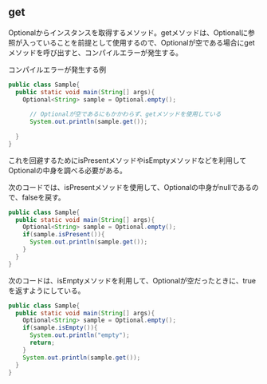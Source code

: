 ## get

Optionalからインスタンスを取得するメソッド。getメソッドは、Optionalに参照が入っていることを前提として使用するので、Optionalが空である場合にgetメソッドを呼び出すと、コンパイルエラーが発生する。

コンパイルエラーが発生する例

```Java
public class Sample{
  public static void main(String[] args){
    Optional<String> sample = Optional.empty();
      
      // Optionalが空であるにもかかわらず、getメソッドを使用している
      System.out.println(sample.get());　 
    
  }
}
```

これを回避するためにisPresentメソッドやisEmptyメソッドなどを利用してOptionalの中身を調べる必要がある。

次のコードでは、isPresentメソッドを使用して、Optionalの中身がnullであるので、falseを戻す。

```Java
public class Sample{
  public static void main(String[] args){
    Optional<String> sample = Optional.empty();
    if(sample.isPresent()){
      System.out.println(sample.get()); 
    }
  }
}
```

次のコードは、isEmptyメソッドを利用して、Optionalが空だったときに、trueを返すようにしている。

```Java
public class Sample{
  public static void main(String[] args){
    Optional<String> sample = Optional.empty();
    if(sample.isEmpty()){
      System.out.println("empty");
      return;
    }
    System.out.println(sample.get());
  }
}
```

